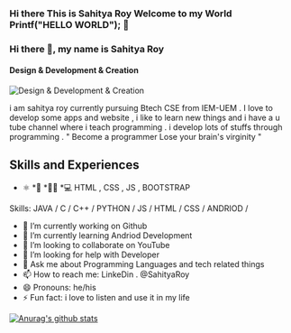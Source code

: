 ### Hi there This is Sahitya Roy Welcome to my World Printf("HELLO WORLD"); 👋
### Hi there 👋, my name is Sahitya Roy
#### Design & Development & Creation 
![Design & Development & Creation ](https://media-exp1.licdn.com/dms/image/C5616AQGeCBMJPnlzjg/profile-displaybackgroundimage-shrink_350_1400/0/1610614425912?e=1616630400&v=beta&t=Cplq-8KKsoANyIobURJriy9O1OjHE82WSji4Y2sZTIE)

i am sahitya roy currently pursuing Btech CSE from IEM-UEM . I love to develop some apps and website , i like to learn new things and i have a u tube channel where i teach programming . i develop lots of stuffs through programming . 
" Become a programmer Lose your brain's virginity "

## Skills and Experiences 
* ⚛
*📱
*👩‍💻
*💻 HTML , CSS , JS , BOOTSTRAP

Skills: JAVA / C / C++ / PYTHON / JS / HTML / CSS / ANDRIOD /





- 🔭 I’m currently working on Github
- 🌱 I’m currently learning Andriod Development
- 👯 I’m looking to collaborate on YouTube
- 🤔 I’m looking for help with Developer
- 💬 Ask me about Programming Languages and tech related things 
- 📫 How to reach me: LinkeDin . @SahityaRoy
- 😄 Pronouns: he/his
- ⚡ Fun fact: i love to listen and use it in my life



[![Anurag's github stats](https://github-readme-stats.vercel.app/api?username=SahityaRoy)](https://github.com/anuraghazra/github-readme-stats)
